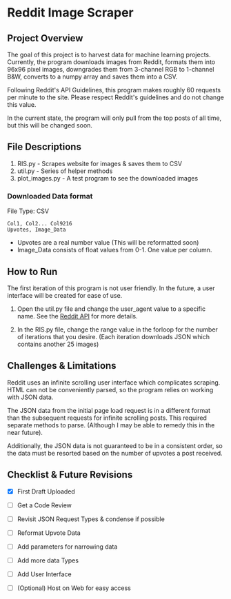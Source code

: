 # Reddit Image Scraper

## Project Overview

The goal of this project is to harvest data for machine learning projects. Currently,
the program downloads images from Reddit, formats them into 96x96 pixel images, downgrades
them from 3-channel RGB to 1-channel B&W, converts to a numpy array and saves them
into a CSV.

Following Reddit's API Guidelines, this program makes roughly 60 requests per minute to
the site. Please respect Reddit's guidelines and do not change this value.

In the current state, the program will only pull from the top posts of all time, but this
will be changed soon.

## File Descriptions
1. RIS.py - Scrapes website for images & saves them to CSV
2. util.py - Series of helper methods
3. plot_images.py - A test program to see the downloaded images


### Downloaded Data format

File Type: CSV
```
Col1, Col2... Col9216
Upvotes, Image_Data
```
- Upvotes are a real number value (This will be reformatted soon)
- Image_Data consists of float values from 0-1. One value per column.

## How to Run
The first iteration of this program is not user friendly. In the future, a user interface
will be created for ease of use.

1. Open the util.py file and change the user_agent value to a specific name. See the [Reddit
API](https://github.com/reddit-archive/reddit/wiki/API) for more details.

2. In the RIS.py file, change the range value in the forloop for the number of iterations
that you desire. (Each iteration downloads JSON which contains another 25 images)

## Challenges & Limitations

Reddit uses an infinite scrolling user interface which complicates scraping. HTML can
not be conveniently parsed, so the program relies on working with JSON data.

The JSON data from the initial page load request is in a different format
than the subsequent requests for infinite scrolling posts. This required separate
methods to parse. (Although I may be able to remedy this in the near future).

Additionally, the JSON data is not guaranteed to be in a consistent order, so the data
must be resorted based on the number of upvotes a post received.

## Checklist & Future Revisions
- [x] First Draft Uploaded
- [ ] Get a Code Review
- [ ] Revisit JSON Request Types & condense if possible
- [ ] Reformat Upvote Data
- [ ] Add parameters for narrowing data
- [ ] Add more data Types
- [ ] Add User Interface
- [ ] \(Optional) Host on Web for easy access



